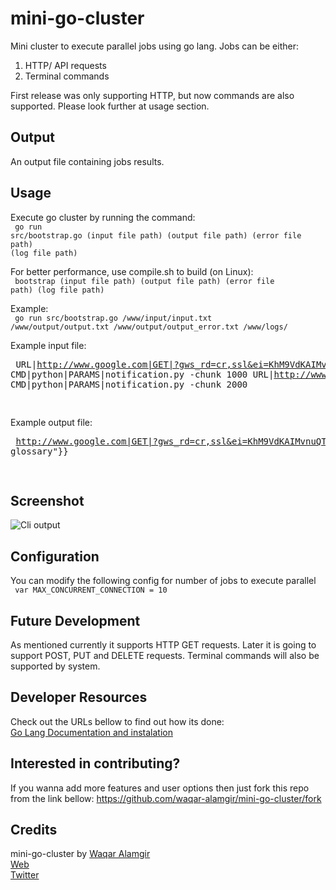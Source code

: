 # mini-go-cluster

Mini cluster to execute parallel jobs using go lang.
Jobs can be either:

1. HTTP/ API requests
2. Terminal commands

First release was only supporting HTTP, but now commands are also supported. Please look further at usage section.

## Output

An output file containing jobs results.

## Usage

Execute go cluster by running the command:
<br/><code>
go run src/bootstrap.go (input file path) (output file path) (error file path) (log file path)
</code>

For better performance, use compile.sh to build (on Linux):
<br/><code>
bootstrap (input file path) (output file path) (error file path) (log file path)
</code>

Example:
<br/><code>
go run src/bootstrap.go /www/input/input.txt /www/output/output.txt /www/output/output_error.txt /www/logs/
</code>

Example input file:
<br/><pre>
URL|http://www.google.com|GET|?gws_rd=cr,ssl&ei=KhM9VdKAIMvnuQTv3oDwAg
CMD|python|PARAMS|notification.py -chunk 1000
URL|http://www.facebook.com|GET|/waqar.alamgir
CMD|python|PARAMS|notification.py -chunk 2000

</pre>

Example output file:
<br/><pre>
http://www.google.com|GET|?gws_rd=cr,ssl&ei=KhM9VdKAIMvnuQTv3oDwAg|{"glossary":{"title":"example glossary"}}

</pre>

## Screenshot

![Cli output](https://raw.github.com/waqar-alamgir/mini-go-cluster/master/screenshot/go-mini-cluster.png)

## Configuration

You can modify the following config for number of jobs to execute parallel
<br/><code>
var MAX_CONCURRENT_CONNECTION = 10
</code>

## Future Development

As mentioned currently it supports HTTP GET requests. Later it is going to support POST, PUT and DELETE requests.
Terminal commands will also be supported by system.

## Developer Resources

Check out the URLs bellow to find out how its done:<br/>
[Go Lang Documentation and instalation](http://golang.org/)<br/>

## Interested in contributing?

If you wanna add more features and user options then just fork this repo from the link bellow:
https://github.com/waqar-alamgir/mini-go-cluster/fork

## Credits

mini-go-cluster by [Waqar Alamgir](http://waqaralamgir.tk)<br/>
[Web](http://waqaralamgir.tk)<br/>
[Twitter](http://www.twitter.com/wajrcs)
